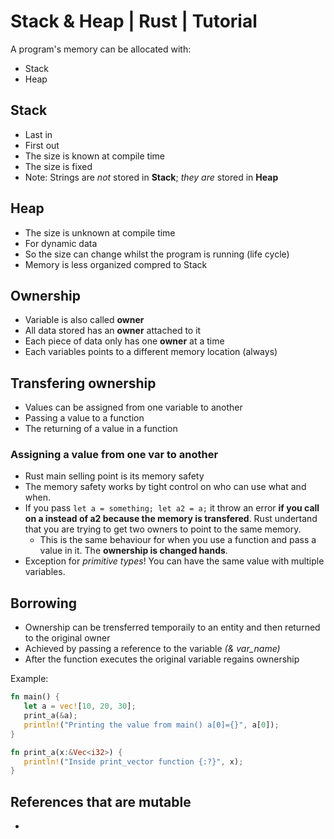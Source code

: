 # Stack & Heap | Rust | Tutorial
A program's memory can be allocated with: 
- Stack
- Heap

## Stack
- Last in
- First out
- The size is known at compile time
- The size is fixed
- Note: Strings are _not_ stored in **Stack**; _they are_ stored in **Heap**

## Heap
- The size is unknown at compile time
- For dynamic data
- So the size can change whilst the program is running (life cycle)
- Memory is less organized compred to Stack

## Ownership
- Variable is also called **owner**
- All data stored has an **owner** attached to it
- Each piece of data only has one **owner** at a time
- Each variables points to a different memory location (always)

## Transfering ownership
- Values can be assigned from one variable to another
- Passing a value to a function
- The returning of a value in a function

### Assigning a value from one var to another
- Rust main selling point is its memory safety
- The memory safety works by tight control on who can use what and when.
- If you pass `let a = something; let a2 = a;` it throw an error **if you call on a instead of a2 because the memory is transfered**. Rust undertand that you are trying to get two owners to point to the same memory.
    - This is the same behaviour for when you use a function and pass a value in it. The **ownership is changed hands**.
- Exception for *primitive types*! You can have the same value with multiple variables.

## Borrowing
- Ownership can be trensferred temporaily to an entity and then returned to the original owner
- Achieved by passing a reference to the variable *(& var_name)*
- After the function executes the original variable regains ownership

Example: 
```rust
fn main() {
   let a = vec![10, 20, 30];
   print_a(&a);
   println!("Printing the value from main() a[0]={}", a[0]);
}

fn print_a(x:&Vec<i32>) {
   println!("Inside print_vector function {:?}", x);
}
```

## References that are mutable
- 
